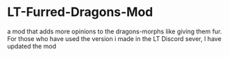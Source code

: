 # LT-Furred-Dragons-Mod
a mod that adds more opinions to the dragons-morphs like giving them fur.
For those who have used the version i made in the LT Discord sever, I have updated the mod
